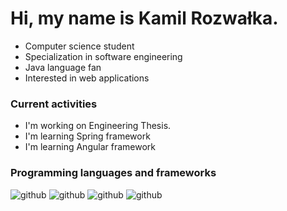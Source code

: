 <h1>Hi, my name is Kamil Rozwałka.</h1> 

- Computer science student
- Specialization in software engineering
- Java language fan
- Interested in web applications

<h3>Current activities</h3>

- I'm working on Engineering Thesis. 
- I'm learning Spring framework
- I'm learning Angular framework

<h3>Programming languages and frameworks</h3>

![github](https://img.shields.io/badge/Java-B22222?style=for-the-badge&logo=Java&logoColor=white)
![github](https://img.shields.io/badge/Spring-008000?style=for-the-badge&logo=Spring&logoColor=white)
![github](https://img.shields.io/badge/HTML5-8B0000?style=for-the-badge&logo=html5&logoColor=white)
![github](https://img.shields.io/badge/CSS3-1E90FF?style=for-the-badge&logo=css3&logoColor=white)

